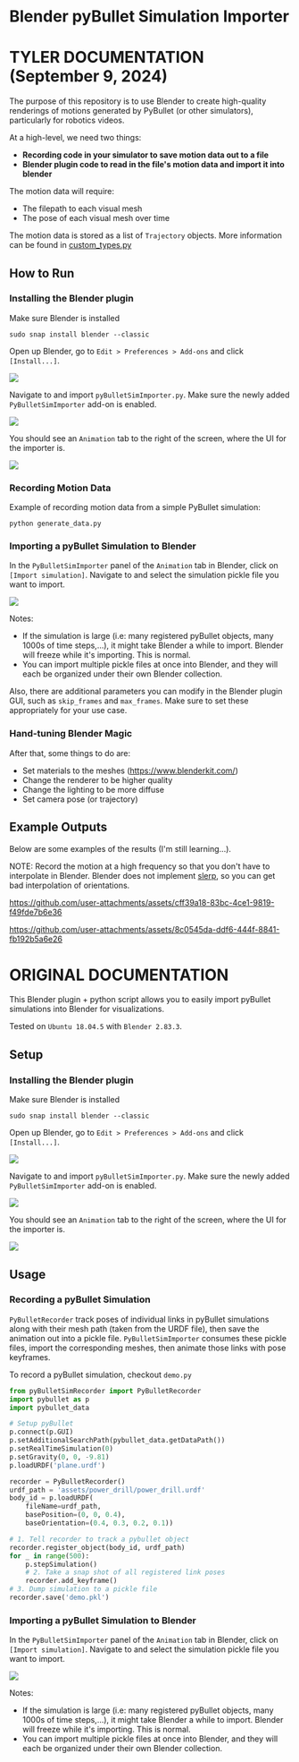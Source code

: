 # Blender pyBullet Simulation Importer

# TYLER DOCUMENTATION (September 9, 2024)

The purpose of this repository is to use Blender to create high-quality renderings of motions generated by PyBullet (or other simulators), particularly for robotics videos.

At a high-level, we need two things:

- **Recording code in your simulator to save motion data out to a file**
- **Blender plugin code to read in the file's motion data and import it into blender**

The motion data will require:
- The filepath to each visual mesh
- The pose of each visual mesh over time

The motion data is stored as a list of `Trajectory` objects. More information can be found in [custom_types.py](custom_types.py)

## How to Run

### Installing the Blender plugin

Make sure Blender is installed
```
sudo snap install blender --classic
```
Open up Blender, go to `Edit > Preferences > Add-ons` and click `[Install...]`.

![](assets/installing-blender-plugin.png)

Navigate to and import `pyBulletSimImporter.py`. Make sure the newly added `PyBulletSimImporter` add-on is enabled.

![](assets/enabling-blender-plugin.png)

You should see an `Animation` tab to the right of the screen, where the UI for the importer is.

![](assets/plugin-ui.png)

### Recording Motion Data

Example of recording motion data from a simple PyBullet simulation:

```
python generate_data.py
```

### Importing a pyBullet Simulation to Blender

In the `PyBulletSimImporter` panel of the `Animation` tab in Blender, click on `[Import simulation]`. Navigate to and select the simulation pickle file you want to import.

![](assets/imported-simulation.png)

Notes:
 - If the simulation is large (i.e: many registered pyBullet objects, many 1000s of time steps,...), it might take Blender a while to import. Blender will freeze while it's importing. This is normal.
 - You can import multiple pickle files at once into Blender, and they will each be organized under their own Blender collection.

Also, there are additional parameters you can modify in the Blender plugin GUI, such as `skip_frames` and `max_frames`. Make sure to set these appropriately for your use case.

### Hand-tuning Blender Magic

After that, some things to do are:

- Set materials to the meshes (https://www.blenderkit.com/)
- Change the renderer to be higher quality
- Change the lighting to be more diffuse
- Set camera pose (or trajectory)

## Example Outputs

Below are some examples of the results (I'm still learning...). 

NOTE: Record the motion at a high frequency so that you don't have to interpolate in Blender. Blender does not implement [slerp](https://devtalk.blender.org/t/quaternion-interpolation/15883), so you can get bad interpolation of orientations.

https://github.com/user-attachments/assets/cff39a18-83bc-4ce1-9819-f49fde7b6e36

https://github.com/user-attachments/assets/8c0545da-ddf6-444f-8841-fb192b5a6e26


# ORIGINAL DOCUMENTATION

This Blender plugin + python script allows you to easily import pyBullet simulations into Blender for visualizations.

Tested on `Ubuntu 18.04.5` with `Blender 2.83.3`.

## Setup

### Installing the Blender plugin

Make sure Blender is installed
```
sudo snap install blender --classic
```
Open up Blender, go to `Edit > Preferences > Add-ons` and click `[Install...]`.

![](assets/installing-blender-plugin.png)

Navigate to and import `pyBulletSimImporter.py`. Make sure the newly added `PyBulletSimImporter` add-on is enabled.

![](assets/enabling-blender-plugin.png)

You should see an `Animation` tab to the right of the screen, where the UI for the importer is.

![](assets/plugin-ui.png)

## Usage

### Recording a pyBullet Simulation

`PyBulletRecorder` track poses of individual links in pyBullet simulations along with their mesh path (taken from the URDF file), then save the animation out into a pickle file. `PyBulletSimImporter` consumes these pickle files, import the corresponding meshes, then animate those links with pose keyframes.

To record a pyBullet simulation, checkout `demo.py`
```py
from pyBulletSimRecorder import PyBulletRecorder
import pybullet as p
import pybullet_data

# Setup pyBullet
p.connect(p.GUI)
p.setAdditionalSearchPath(pybullet_data.getDataPath())
p.setRealTimeSimulation(0)
p.setGravity(0, 0, -9.81)
p.loadURDF('plane.urdf')

recorder = PyBulletRecorder()
urdf_path = 'assets/power_drill/power_drill.urdf'
body_id = p.loadURDF(
    fileName=urdf_path,
    basePosition=(0, 0, 0.4),
    baseOrientation=(0.4, 0.3, 0.2, 0.1))

# 1. Tell recorder to track a pybullet object
recorder.register_object(body_id, urdf_path)
for _ in range(500):
    p.stepSimulation()
    # 2. Take a snap shot of all registered link poses
    recorder.add_keyframe()
# 3. Dump simulation to a pickle file
recorder.save('demo.pkl')

```

### Importing a pyBullet Simulation to Blender

In the `PyBulletSimImporter` panel of the `Animation` tab in Blender, click on `[Import simulation]`. Navigate to and select the simulation pickle file you want to import.

![](assets/imported-simulation.png)

Notes:
 - If the simulation is large (i.e: many registered pyBullet objects, many 1000s of time steps,...), it might take Blender a while to import. Blender will freeze while it's importing. This is normal.
 - You can import multiple pickle files at once into Blender, and they will each be organized under their own Blender collection.
